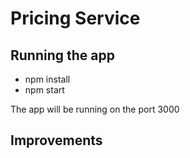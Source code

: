 # Pricing Service

## Running the app
- npm install
- npm start

The app will be running on the port 3000


## Improvements
